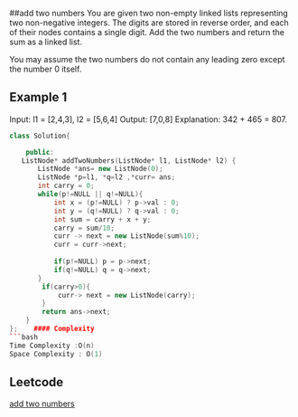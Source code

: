 ##add two numbers
You are given two non-empty linked lists representing two non-negative integers. The digits are stored in reverse order, and each of their nodes contains a single digit. Add the two numbers and return the sum as a linked list.

You may assume the two numbers do not contain any leading zero except the number 0 itself.
 
 
## Example 1
Input: l1 = [2,4,3], l2 = [5,6,4]
Output: [7,0,8]
Explanation: 342 + 465 = 807.
```c++
class Solution{

	public:
   ListNode* addTwoNumbers(ListNode* l1, ListNode* l2) {
       ListNode *ans= new ListNode(0);
       ListNode *p=l1, *q=l2 ,*curr= ans;
       int carry = 0;
       while(p!=NULL || q!=NULL){
           int x = (p!=NULL) ? p->val : 0;
           int y = (q!=NULL) ? q->val : 0;
           int sum = carry + x + y;
           carry = sum/10;
           curr -> next = new ListNode(sum%10);
           curr = curr->next;
           
           if(p!=NULL) p = p->next;
           if(q!=NULL) q = q->next;
       }
        if(carry>0){
            curr-> next = new ListNode(carry);
        }
        return ans->next;
    }
};    #### Complexity
```bash
Time Complexity :O(n)
Space Complexity : O(1)
```
## Leetcode
[add two numbers](https://leetcode.com/problems/add-two-numbers/)
